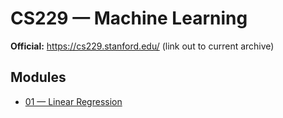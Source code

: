# CS229 — Machine Learning

**Official:** https://cs229.stanford.edu/ (link out to current archive)

## Modules
- [01 — Linear Regression](01-linear-regression.md)
